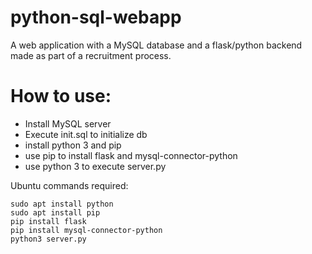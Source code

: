 # python-sql-webapp

A web application with a MySQL database and a flask/python backend made as part of a recruitment process.

# How to use:

- Install MySQL server
- Execute init.sql to initialize db
- install python 3 and pip
- use pip to install flask and mysql-connector-python
- use python 3 to execute server.py

Ubuntu commands required:

```
sudo apt install python
sudo apt install pip
pip install flask
pip install mysql-connector-python
python3 server.py
```
